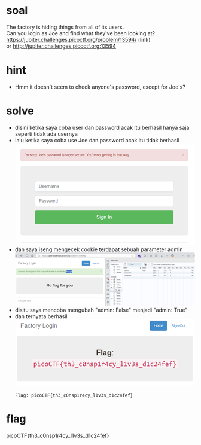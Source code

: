 # soal
The factory is hiding things from all of its users. \
Can you login as Joe and find what they've been looking at? https://jupiter.challenges.picoctf.org/problem/13594/ (link) \
or http://jupiter.challenges.picoctf.org:13594

# hint
- Hmm it doesn't seem to check anyone's password, except for Joe's?

# solve
- disini ketika saya coba user dan password acak itu berhasil hanya saja seperti tidak ada usernya
- lalu ketika saya coba use Joe dan password acak itu tidak berhasil
  ![alt text](docs/images/image-11.png)
- dan saya iseng mengecek cookie terdapat sebuah parameter admin
  ![alt text](docs/images/image-16.png)
- disitu saya mencoba mengubah "admin: False" menjadi "admin: True"
- dan ternyata berhasil
  ![alt text](docs/images/image-17.png)
  ```
  Flag: picoCTF{th3_c0nsp1r4cy_l1v3s_d1c24fef}
  ```

# flag
picoCTF{th3_c0nsp1r4cy_l1v3s_d1c24fef}
